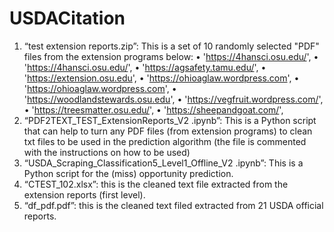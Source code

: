 # USDACitation
1.	“test extension reports.zip”: This is a set of 10 randomly selected "PDF" files from the extension programs below:
      •	'https://4hansci.osu.edu/',
      •	'https://4hansci.osu.edu/',
      •	'https://agsafety.tamu.edu/',
      •	'https://extension.osu.edu',
      •	'https://ohioaglaw.wordpress.com',
      •	'https://ohioaglaw.wordpress.com',
      •	'https://woodlandstewards.osu.edu',
      •	'https://vegfruit.wordpress.com/',
      •	'https://treesmatter.osu.edu/',
      •	'https://sheepandgoat.com/',
1.	“PDF2TEXT_TEST_ExtensionReports_V2 .ipynb”:  This is a Python script that can help to turn any PDF files (from extension programs) to clean txt files to be used in the prediction algorithm (the file is commented with the instructions on how to be used)
2.	“USDA_Scraping_Classification5_Level1_Offline_V2 .ipynb”: This is a Python script for the (miss) opportunity prediction.
3.	“CTEST_102.xlsx”: this is the cleaned text file extracted from the extension reports (first level). 
4.	“df_pdf.pdf”: this is the cleaned text filed extracted from 21 USDA official reports.

